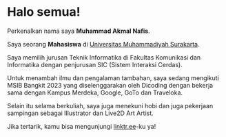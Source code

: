 # Halo semua! 

Perkenalkan nama saya **Muhammad Akmal Nafis**.

Saya seorang **Mahasiswa** di [Universitas Muhammadiyah Surakarta](https://www.ums.ac.id/en).

Saya memilih jurusan Teknik Informatika di Fakultas Komunikasi dan Informatika dengan penjurusan SIC (Sistem Interaksi Cerdas).

Untuk menambah ilmu dan pengalaman tambahan, saya sedang mengikuti MSIB Bangkit 2023 yang diselenggarakan oleh Dicoding dengan bekerja sama dengan Kampus Merdeka, Google, GoTo dan Traveloka.

Selain itu selama berkuliah, saya juga menekuni hobi dan juga pekerjaan sampingan sebagai Illustrator dan Live2D Art Artist.

Jika tertarik, kamu bisa mengunjungi [linktr.ee](https://linktr.ee/ssrakuen)-ku ya!
